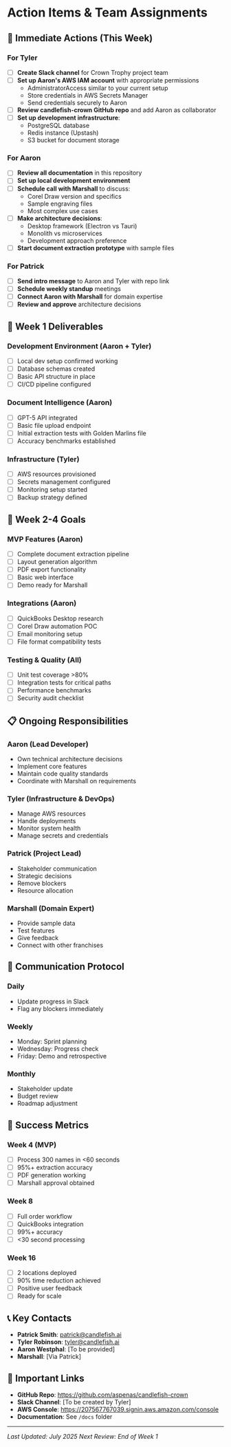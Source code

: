 # Action Items & Team Assignments

## 🚨 Immediate Actions (This Week)

### For Tyler
- [ ] **Create Slack channel** for Crown Trophy project team
- [ ] **Set up Aaron's AWS IAM account** with appropriate permissions
  - AdministratorAccess similar to your current setup
  - Store credentials in AWS Secrets Manager
  - Send credentials securely to Aaron
- [ ] **Review candlefish-crown GitHub repo** and add Aaron as collaborator
- [ ] **Set up development infrastructure**:
  - PostgreSQL database
  - Redis instance (Upstash)
  - S3 bucket for document storage

### For Aaron
- [ ] **Review all documentation** in this repository
- [ ] **Set up local development environment**
- [ ] **Schedule call with Marshall** to discuss:
  - Corel Draw version and specifics
  - Sample engraving files
  - Most complex use cases
- [ ] **Make architecture decisions**:
  - Desktop framework (Electron vs Tauri)
  - Monolith vs microservices
  - Development approach preference
- [ ] **Start document extraction prototype** with sample files

### For Patrick
- [ ] **Send intro message** to Aaron and Tyler with repo link
- [ ] **Schedule weekly standup** meetings
- [ ] **Connect Aaron with Marshall** for domain expertise
- [ ] **Review and approve** architecture decisions

## 📅 Week 1 Deliverables

### Development Environment (Aaron + Tyler)
- [ ] Local dev setup confirmed working
- [ ] Database schemas created
- [ ] Basic API structure in place
- [ ] CI/CD pipeline configured

### Document Intelligence (Aaron)
- [ ] GPT-5 API integrated
- [ ] Basic file upload endpoint
- [ ] Initial extraction tests with Golden Marlins file
- [ ] Accuracy benchmarks established

### Infrastructure (Tyler)
- [ ] AWS resources provisioned
- [ ] Secrets management configured
- [ ] Monitoring setup started
- [ ] Backup strategy defined

## 🎯 Week 2-4 Goals

### MVP Features (Aaron)
- [ ] Complete document extraction pipeline
- [ ] Layout generation algorithm
- [ ] PDF export functionality
- [ ] Basic web interface
- [ ] Demo ready for Marshall

### Integrations (Aaron)
- [ ] QuickBooks Desktop research
- [ ] Corel Draw automation POC
- [ ] Email monitoring setup
- [ ] File format compatibility tests

### Testing & Quality (All)
- [ ] Unit test coverage >80%
- [ ] Integration tests for critical paths
- [ ] Performance benchmarks
- [ ] Security audit checklist

## 📋 Ongoing Responsibilities

### Aaron (Lead Developer)
- Own technical architecture decisions
- Implement core features
- Maintain code quality standards
- Coordinate with Marshall on requirements

### Tyler (Infrastructure & DevOps)
- Manage AWS resources
- Handle deployments
- Monitor system health
- Manage secrets and credentials

### Patrick (Project Lead)
- Stakeholder communication
- Strategic decisions
- Remove blockers
- Resource allocation

### Marshall (Domain Expert)
- Provide sample data
- Test features
- Give feedback
- Connect with other franchises

## 🔄 Communication Protocol

### Daily
- Update progress in Slack
- Flag any blockers immediately

### Weekly
- Monday: Sprint planning
- Wednesday: Progress check
- Friday: Demo and retrospective

### Monthly
- Stakeholder update
- Budget review
- Roadmap adjustment

## 🚀 Success Metrics

### Week 4 (MVP)
- [ ] Process 300 names in <60 seconds
- [ ] 95%+ extraction accuracy
- [ ] PDF generation working
- [ ] Marshall approval obtained

### Week 8
- [ ] Full order workflow
- [ ] QuickBooks integration
- [ ] 99%+ accuracy
- [ ] <30 second processing

### Week 16
- [ ] 2 locations deployed
- [ ] 90% time reduction achieved
- [ ] Positive user feedback
- [ ] Ready for scale

## 📞 Key Contacts

- **Patrick Smith**: patrick@candlefish.ai
- **Tyler Robinson**: tyler@candlefish.ai
- **Aaron Westphal**: [To be provided]
- **Marshall**: [Via Patrick]

## 🔗 Important Links

- **GitHub Repo**: https://github.com/aspenas/candlefish-crown
- **Slack Channel**: [To be created by Tyler]
- **AWS Console**: https://207567767039.signin.aws.amazon.com/console
- **Documentation**: See `/docs` folder

---

*Last Updated: July 2025*
*Next Review: End of Week 1*